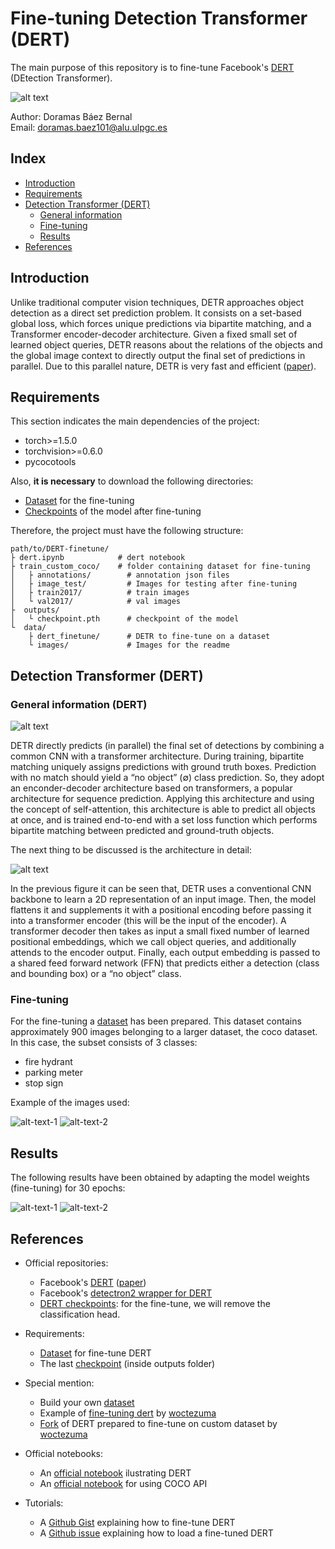 # Fine-tuning Detection Transformer (DERT)

The main purpose of this repository is to fine-tune Facebook's [DERT](https://github.com/facebookresearch/detr) (DEtection Transformer). 


![alt text](./data/images/dert-result.png "Dert result after finetune")


Author: Doramas Báez Bernal <br/>
Email: doramas.baez101@alu.ulpgc.es

## Index

* [Introduction](#Introduction)
* [Requirements](#Requirements) 
* [Detection Transformer (DERT)](#Dert)
    * [General information](#GeneralInformation)
    * [Fine-tuning](#Fine-tuning)
    * [Results](#Results)
* [References](#References)

## Introduction <a id="Introduction"></a>

Unlike traditional computer vision techniques, DETR approaches object detection as a direct set prediction problem. It consists on a set-based global loss, which forces unique predictions via bipartite matching, and a Transformer encoder-decoder architecture. Given a fixed small set of learned object queries, DETR reasons about the relations of the objects and the global image context to directly output the final set of predictions in parallel. Due to this parallel nature, DETR is very fast and efficient ([paper](https://arxiv.org/abs/2005.12872)).

## Requirements <a id="Requirements"></a>

This section indicates the main dependencies of the project:

- torch>=1.5.0
- torchvision>=0.6.0
- pycocotools

Also, **it is necessary** to download the following directories:
- [Dataset](https://drive.google.com/drive/folders/1Z2RUfz8KP10lM3fk8sNSdPaMc0e5ll8D?usp=sharing) for the fine-tuning
- [Checkpoints](https://drive.google.com/drive/folders/1Z2RUfz8KP10lM3fk8sNSdPaMc0e5ll8D?usp=sharing) of the model after fine-tuning

Therefore, the project must have the following structure:

```
path/to/DERT-finetune/
├ dert.ipynb            # dert notebook
├ train_custom_coco/    # folder containing dataset for fine-tuning
│   ├ annotations/        # annotation json files
│   ├ image_test/         # Images for testing after fine-tuning
│   ├ train2017/          # train images
│   └ val2017/            # val images
├  outputs/              
│   └ checkpoint.pth      # checkpoint of the model
└  data/                 
    ├ dert_finetune/      # DETR to fine-tune on a dataset
    └ images/             # Images for the readme
```

## Detection Transformer (DERT) <a id="Dert"></a>

### General information (DERT) <a id="GeneralInformation"></a>

![alt text](./data/images/dert.png "Dert architecture")

DETR directly predicts (in parallel) the final set of detections by combining
a common CNN with a transformer architecture. During training, bipartite matching uniquely assigns predictions with ground truth boxes. Prediction with no match should yield a “no object” (∅) class prediction. So, they adopt an enconder-decoder architecture based on transformers, a popular architecture for sequence prediction. Applying this architecture and using the concept of self-attention, this architecture is able to predict all objects at once, and is trained end-to-end with a set loss function which performs bipartite matching between predicted and ground-truth objects.

The next thing to be discussed is the architecture in detail:

![alt text](./data/images/dert-detail.png "Dert architecture in detail")

In the previous figure it can be seen that, DETR uses a conventional CNN backbone to learn a 2D representation of an input image. Then, the model flattens it and supplements it with a positional encoding before passing it into a transformer encoder (this will be the input of the encoder). A transformer decoder then takes as input a small fixed number of learned positional embeddings, which we call object queries, and additionally attends to the encoder output. Finally, each output embedding is passed to a shared feed forward network (FFN) that predicts either a detection (class
and bounding box) or a “no object” class.

### Fine-tuning <a id="Fine-tuning"></a>

For the fine-tuning a [dataset]((https://drive.google.com/drive/folders/1Z2RUfz8KP10lM3fk8sNSdPaMc0e5ll8D?usp=sharing)) has been prepared. This dataset contains approximately 900 images belonging to a larger dataset, the coco dataset. In this case, the subset consists of 3 classes:

- fire hydrant
- parking meter
- stop sign

Example of the images used:

![alt-text-1](./data/images/000000013352_jpg.rf.0a0985720ef57efe0af0145bcbd926f0.jpg "Example fire hydrant") ![alt-text-2](./data/images/000000052644_jpg.rf.b4b30faafabdfabbb3b98b5cfde28576.jpg "Example parking meter")


## Results <a id="Results"></a>

The following results have been obtained by adapting the model weights (fine-tuning) for 30 epochs:

![alt-text-1](./data/images/stop-result.png "Dert result after finetune stop sign") ![alt-text-2](./data/images/parking-result.png "Dert result after finetune parking meter")

## References <a id="References"></a> 

- Official repositories:
    - Facebook's [DERT](https://github.com/facebookresearch/detr) ([paper](https://arxiv.org/abs/2005.12872))  
    - Facebook's [detectron2 wrapper for DERT](https://github.com/facebookresearch/detr/tree/master/d2)
    - [DERT checkpoints](https://github.com/facebookresearch/detr#model-zoo): for the fine-tune, we will remove the classification head.

- Requirements:
    - [Dataset](https://drive.google.com/drive/folders/1Z2RUfz8KP10lM3fk8sNSdPaMc0e5ll8D?usp=sharing) for fine-tune DERT  
    - The last [checkpoint](https://drive.google.com/drive/folders/1Z2RUfz8KP10lM3fk8sNSdPaMc0e5ll8D?usp=sharing) (inside outputs folder)

- Special mention:
    - Build your own [dataset](https://roboflow.com/)  
    - Example of [fine-tuning dert](https://github.com/woctezuma/finetune-detr) by  [woctezuma](https://github.com/woctezuma)
    - [Fork](https://github.com/woctezuma/detr/tree/finetune) of DERT prepared to fine-tune on custom dataset by [woctezuma](https://github.com/woctezuma)

- Official notebooks:
    - An [official notebook](https://colab.research.google.com/github/facebookresearch/detr/blob/colab/notebooks/detr_attention.ipynb) ilustrating DERT
    - An [official notebook](https://colab.research.google.com/github/cocodataset/cocoapi/blob/master/PythonAPI/pycocoDemo.ipynb) for using COCO API


- Tutorials:
    - A [Github Gist](https://gist.github.com/woctezuma/e9f8f9fe1737987351582e9441c46b5d) explaining how to fine-tune DERT  
    - A [Github issue](https://github.com/facebookresearch/detr/issues/9#issuecomment-636391562) explaining how to load a fine-tuned DERT 
